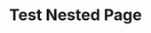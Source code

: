 ---
categories: ["Living Skyrim"]
tags: ["docs", "how do i"] 
title: "Test Nested Page"
linkTitle: "Test Nested Page"
weight: 2
description: >
  Words
---